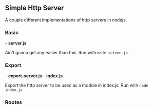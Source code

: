 Simple Http Server
------------------
A couple different implementations of http servers in nodejs.


<h3>Basic</h3>
- <strong>server.js</strong>
<p>Ain't gonna get any easier than this. Run with <code>node server.js</code></p>

<h3>Export</h3>
- <strong>export-server.js</strong> 
- <strong>index.js</strong>
<p>Export the http server to be used as a module in index.js. Run with <code>node index.js</code></p>

<h3>Routes</h3>

